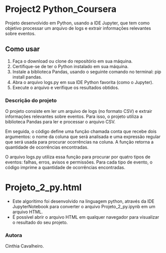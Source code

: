 # Project2 Python_Coursera

Projeto desenvolvido em Python, usando a IDE Jupyter, que tem como objetivo processar um arquivo de logs e extrair informações relevantes sobre eventos.

## Como usar

1. Faça o download ou clone do repositório em sua máquina.
2. Certifique-se de ter o Python instalado em sua máquina.
3. Instale a biblioteca Pandas, usando o seguinte comando no terminal: pip install pandas.
4. Abra o arquivo logs.py em sua IDE Python favorita (como o Jupyter).
5. Execute o arquivo e verifique os resultados obtidos.

### Descrição do projeto
O projeto consiste em ler um arquivo de logs (no formato CSV) e extrair informações relevantes sobre eventos. Para isso, o projeto utiliza a biblioteca Pandas para ler e processar o arquivo CSV.

Em seguida, o código define uma função chamada conta que recebe dois argumentos: o nome da coluna que será analisada e uma expressão regular que será usada para procurar ocorrências na coluna. A função retorna a quantidade de ocorrências encontradas.

O arquivo logs.py utiliza essa função para procurar por quatro tipos de eventos: falhas, erros, avisos e permissões. Para cada tipo de evento, o código imprime a quantidade de ocorrências encontradas.

# Projeto_2_py.html

- Este algorítimo foi desenvolvido na linguagem python, através da IDE JupyterNotebook para converter o arquivo Projeto_2_py.ipynb em um arquivo HTML. 
- É possível abrir o arquivo HTML em qualquer navegador para visualizar o resultado do seu projeto.

### Autora
Cinthia Cavalheiro.
